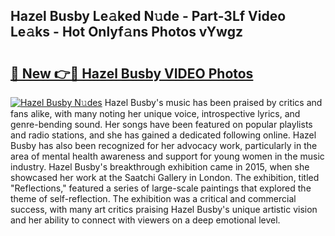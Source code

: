 ## Hazel Busby Le𝚊ked N𝚞de - Part-3Lf Video Le𝚊ks - Hot Onlyf𝚊ns Photos vYwgz

# <h2><a href="http://ab15368.deff.icu/?id=Hazel+Busby">🔗 New 👉🔴 Hazel Busby VIDEO Photos</a></h2>

[![Hazel Busby N𝚞des](https://i.imgur.com/rIISA9y.gif)](http://ab15368.deff.icu/?id=Hazel+Busby)
Hazel Busby's music has been praised by critics and fans alike, with many noting her unique voice, introspective lyrics, and genre-bending sound. Her songs have been featured on popular playlists and radio stations, and she has gained a dedicated following online. Hazel Busby has also been recognized for her advocacy work, particularly in the area of mental health awareness and support for young women in the music industry. Hazel Busby's breakthrough exhibition came in 2015, when she showcased her work at the Saatchi Gallery in London. The exhibition, titled "Reflections," featured a series of large-scale paintings that explored the theme of self-reflection. The exhibition was a critical and commercial success, with many art critics praising Hazel Busby's unique artistic vision and her ability to connect with viewers on a deep emotional level.

